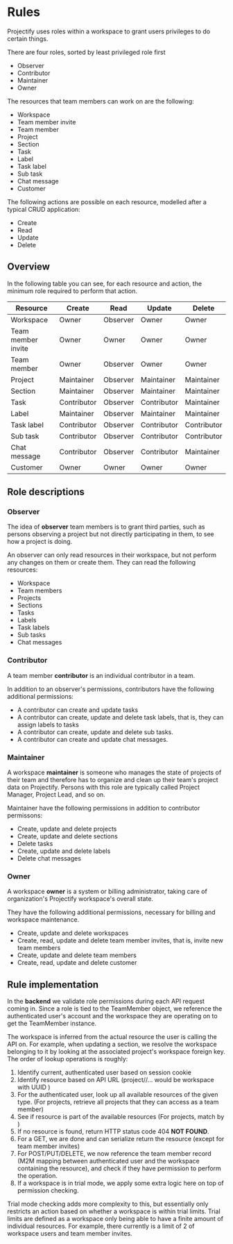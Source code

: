 <!--
SPDX-FileCopyrightText: 2024 JWP Consulting GK

SPDX-License-Identifier: AGPL-3.0-or-later
-->

# Rules

Projectify uses roles within a workspace to grant users privileges to do
certain things.

There are four roles, sorted by least privileged role first

- Observer
- Contributor
- Maintainer
- Owner

The resources that team members can work on are the following:

- Workspace
- Team member invite
- Team member
- Project
- Section
- Task
- Label
- Task label
- Sub task
- Chat message
- Customer

The following actions are possible on each resource, modelled after a typical
CRUD application:

- Create
- Read
- Update
- Delete

## Overview

In the following table you can see, for each resource and action, the minimum
role required to perform that action.

| Resource                | Create     | Read       | Update     | Delete     |
|-------------------------|------------|------------|------------|------------|
| Workspace               | Owner      | Observer   | Owner      | Owner      |
| Team member invite   | Owner      | Owner      | Owner      | Owner      |
| Team member          | Owner      | Observer   | Owner      | Owner      |
| Project         | Maintainer | Observer   | Maintainer | Maintainer |
| Section | Maintainer | Observer   | Maintainer | Maintainer |
| Task                    | Contributor     | Observer   | Contributor     | Maintainer |
| Label                   | Maintainer | Observer   | Maintainer | Maintainer |
| Task label              | Contributor     | Observer   | Contributor     | Contributor     |
| Sub task                | Contributor     | Observer   | Contributor     | Contributor     |
| Chat message            | Contributor     | Observer   | Contributor     | Maintainer |
| Customer                | Owner      | Owner      | Owner      | Owner      |

## Role descriptions

### Observer

The idea of __observer__ team members is to grant third parties, such as
persons observing a project but not directly participating in them, to see how
a project is doing.

An observer can only read resources in their workspace, but not perform any
changes on them or create them. They can read the following resources:

- Workspace
- Team members
- Projects
- Sections
- Tasks
- Labels
- Task labels
- Sub tasks
- Chat messages

### Contributor

A team member __contributor__ is an individual contributor in a team.

In addition to an observer's permissions, contributors have the following additional
permissions:

- A contributor can create and update tasks
- A contributor can create, update and delete task labels, that is, they can assign
  labels to tasks
- A contributor can create, update and delete sub tasks.
- A contributor can create and update chat messages.

### Maintainer

A workspace __maintainer__ is someone who manages the state of projects of
their team and therefore has to organize and clean up their team's project data
on Projectify. Persons with this role are typically called Project Manager,
Project Lead, and so on.

Maintainer have the following permissions in addition to contributor permissons:

- Create, update and delete projects
- Create, update and delete sections
- Delete tasks
- Create, update and delete labels
- Delete chat messages

### Owner

A workspace __owner__ is a system or billing administrator, taking care of
organization's Projectify workspace's overall state.

They have the following additional permissions, necessary for billing and
workspace maintenance.

- Create, update and delete workspaces
- Create, read, update and delete team member invites, that is, invite new
  team members
- Create, update and delete team members
- Create, read, update and delete customer

## Rule implementation

In the __backend__ we validate role permissions during each API request coming
in. Since a role is tied to the TeamMember object, we reference the
authenticated user's account and the workspace they are operating on to get the
TeamMember instance.

The workspace is inferred from the actual resource the user is calling the API
on. For example, when updating a section, we resolve the
workspace belonging to it by looking at the associated project's
workspace foreign key. The order of lookup operations is roughly:

1. Identify current, authenticated user based on session cookie
2. Identify resource based on API URL (project/<uuid>/... would be
   workspace with UUID <uuid>)
3. For the authenticated user, look up all available resources of the given
   type. (For projects, retrieve all projects that they can
   access as a team member)
4. See if resource is part of the available resources (For projects,
   match by <uuid>)
5. If no resource is found, return HTTP status code 404 __NOT FOUND__.
6. For a GET, we are done and can serialize return the resource (except for
   team member invites)
7. For POST/PUT/DELETE, we now reference the team member record (M2M mapping
   between authenticated user and the workspace containing the resource), and
   check if they have permission to perform the operation.
8. If a workspace is in trial mode, we apply some extra logic here on top of
   permission checking.

Trial mode checking adds more complexity to this, but essentially only
restricts an action based on whether a workspace is within trial limits. Trial
limits are defined as a workspace only being able to have a finite amount of
individual resources. For example, there currently is a limit of 2 of workspace
users and team member invites.


